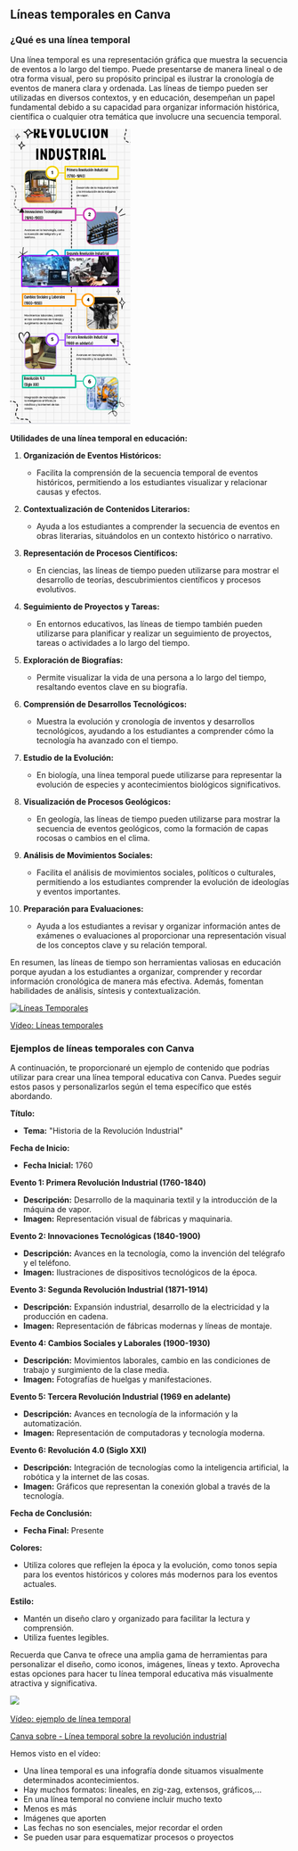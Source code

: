 ## Líneas temporales en Canva

### ¿Qué es una línea temporal

Una línea temporal es una representación gráfica que muestra la secuencia de eventos a lo largo del tiempo. Puede presentarse de manera lineal o de otra forma visual, pero su propósito principal es ilustrar la cronología de eventos de manera clara y ordenada. Las líneas de tiempo pueden ser utilizadas en diversos contextos, y en educación, desempeñan un papel fundamental debido a su capacidad para organizar información histórica, científica o cualquier otra temática que involucre una secuencia temporal.

![Línea temporal](./images/ejemplo-linea-temporal.png)

**Utilidades de una línea temporal en educación:**

1. **Organización de Eventos Históricos:**
   - Facilita la comprensión de la secuencia temporal de eventos históricos, permitiendo a los estudiantes visualizar y relacionar causas y efectos.

2. **Contextualización de Contenidos Literarios:**
   - Ayuda a los estudiantes a comprender la secuencia de eventos en obras literarias, situándolos en un contexto histórico o narrativo.

3. **Representación de Procesos Científicos:**
   - En ciencias, las líneas de tiempo pueden utilizarse para mostrar el desarrollo de teorías, descubrimientos científicos y procesos evolutivos.

4. **Seguimiento de Proyectos y Tareas:**
   - En entornos educativos, las líneas de tiempo también pueden utilizarse para planificar y realizar un seguimiento de proyectos, tareas o actividades a lo largo del tiempo.

5. **Exploración de Biografías:**
   - Permite visualizar la vida de una persona a lo largo del tiempo, resaltando eventos clave en su biografía.

6. **Comprensión de Desarrollos Tecnológicos:**
   - Muestra la evolución y cronología de inventos y desarrollos tecnológicos, ayudando a los estudiantes a comprender cómo la tecnología ha avanzado con el tiempo.

7. **Estudio de la Evolución:**
   - En biología, una línea temporal puede utilizarse para representar la evolución de especies y acontecimientos biológicos significativos.

8. **Visualización de Procesos Geológicos:**
   - En geología, las líneas de tiempo pueden utilizarse para mostrar la secuencia de eventos geológicos, como la formación de capas rocosas o cambios en el clima.

9. **Análisis de Movimientos Sociales:**
   - Facilita el análisis de movimientos sociales, políticos o culturales, permitiendo a los estudiantes comprender la evolución de ideologías y eventos importantes.

10. **Preparación para Evaluaciones:**
    - Ayuda a los estudiantes a revisar y organizar información antes de exámenes o evaluaciones al proporcionar una representación visual de los conceptos clave y su relación temporal.

En resumen, las líneas de tiempo son herramientas valiosas en educación porque ayudan a los estudiantes a organizar, comprender y recordar información cronológica de manera más efectiva. Además, fomentan habilidades de análisis, síntesis y contextualización.


[![Líneas Temporales](https://github.com/javacasm/Iniciacion-Herramientas-Digitales-Aula/blob/main/images/Lineas-temporales.png?raw=true)](https://drive.google.com/file/d/1I6Zwnw0C7yEWJkRc0lPr-LQExc61l82i/view?usp=sharing)

[Vídeo: Líneas temporales](https://drive.google.com/file/d/1I6Zwnw0C7yEWJkRc0lPr-LQExc61l82i/view?usp=sharing)

### Ejemplos de líneas temporales con Canva

A continuación, te proporcionaré un ejemplo de contenido que podrías utilizar para crear una línea temporal educativa con Canva. Puedes seguir estos pasos y personalizarlos según el tema específico que estés abordando.

**Título:**
- **Tema:** "Historia de la Revolución Industrial"

**Fecha de Inicio:**
- **Fecha Inicial:** 1760

**Evento 1: Primera Revolución Industrial (1760-1840)**
- **Descripción:** Desarrollo de la maquinaria textil y la introducción de la máquina de vapor.
- **Imagen:** Representación visual de fábricas y maquinaria.

**Evento 2: Innovaciones Tecnológicas (1840-1900)**
- **Descripción:** Avances en la tecnología, como la invención del telégrafo y el teléfono.
- **Imagen:** Ilustraciones de dispositivos tecnológicos de la época.

**Evento 3: Segunda Revolución Industrial (1871-1914)**
- **Descripción:** Expansión industrial, desarrollo de la electricidad y la producción en cadena.
- **Imagen:** Representación de fábricas modernas y líneas de montaje.

**Evento 4: Cambios Sociales y Laborales (1900-1930)**
- **Descripción:** Movimientos laborales, cambio en las condiciones de trabajo y surgimiento de la clase media.
- **Imagen:** Fotografías de huelgas y manifestaciones.

**Evento 5: Tercera Revolución Industrial (1969 en adelante)**
- **Descripción:** Avances en tecnología de la información y la automatización.
- **Imagen:** Representación de computadoras y tecnología moderna.

**Evento 6: Revolución 4.0 (Siglo XXI)**
- **Descripción:** Integración de tecnologías como la inteligencia artificial, la robótica y la internet de las cosas.
- **Imagen:** Gráficos que representan la conexión global a través de la tecnología.

**Fecha de Conclusión:**
- **Fecha Final:** Presente

**Colores:**
- Utiliza colores que reflejen la época y la evolución, como tonos sepia para los eventos históricos y colores más modernos para los eventos actuales.

**Estilo:**
- Mantén un diseño claro y organizado para facilitar la lectura y comprensión.
- Utiliza fuentes legibles.

Recuerda que Canva te ofrece una amplia gama de herramientas para personalizar el diseño, como iconos, imágenes, líneas y texto. Aprovecha estas opciones para hacer tu línea temporal educativa más visualmente atractiva y significativa.


[![](https://github.com/javacasm/Iniciacion-Herramientas-Digitales-Aula/blob/main/images/Linea-temporal-ejemplo.png?raw=true)](https://drive.google.com/file/d/1hBdPce4lpPVsrPNrUiQD9gwMPJNzMIK4/view?usp=sharing)

[Vídeo: ejemplo de línea temporal](https://drive.google.com/file/d/1hBdPce4lpPVsrPNrUiQD9gwMPJNzMIK4/view?usp=sharing)

[Canva sobre - Línea temporal sobre la revolución industrial](https://www.canva.com/design/DAF6Kciu2U8/wsMjVlWekDKcqPjEDAbfYg/view?utm_content=DAF6Kciu2U8&utm_campaign=designshare&utm_medium=link&utm_source=editor)

Hemos visto en el vídeo:

* Una línea temporal es una infografía donde situamos visualmente determinados acontecimientos.
* Hay muchos formatos: lineales, en zig-zag, extensos, gráficos,...
* En una línea temporal no conviene incluir mucho texto
* Menos es más
* Imágenes que aporten
* Las fechas no son esenciales, mejor recordar el orden
* Se pueden usar para esquematizar procesos o proyectos


